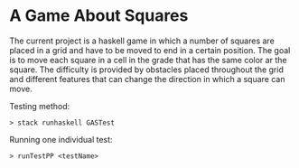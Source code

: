 # A Game About Squares

The current project is a haskell game in which a number of squares are placed in a grid and have to be moved to end in a certain position.
The goal is to move each square in a cell in the grade that has the same color ar the square. The difficulty is provided by obstacles placed throughout the grid and different features that can change the direction in which a square can move.

Testing method:
    
    > stack runhaskell GASTest

Running one individual test:
    
    > runTestPP <testName>

